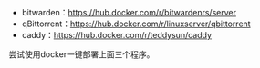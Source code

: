 - bitwarden：https://hub.docker.com/r/bitwardenrs/server
- qBittorrent：https://hub.docker.com/r/linuxserver/qbittorrent
- caddy：https://hub.docker.com/r/teddysun/caddy

尝试使用docker一键部署上面三个程序。
